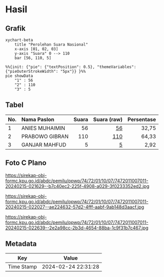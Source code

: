 # Hasil

## Grafik

```mermaid
xychart-beta
    title "Perolehan Suara Nasional"
    x-axis [01, 02, 03]
    y-axis "Suara" 0 --> 110
    bar [56, 110, 5]
```

```mermaid
%%{init: {"pie": {"textPosition": 0.5}, "themeVariables": {"pieOuterStrokeWidth": "5px"}} }%%
pie showData
    "1" : 56
    "2" : 110
    "3" : 5
```

## Tabel

| No. | Nama Paslon    | Suara | Suara (raw) | Persentase |
|:--- |:-------------- | -----:| -----------:| ----------:|
| 1   | ANIES MUHAIMIN | 56    | [56][p-1]   | 32,75      |
| 2   | PRABOWO GIBRAN | 110   | [110][p-2]  | 64,33      |
| 3   | GANJAR MAHFUD  | 5     | [5][p-3]    | 2,92       |


[p-1]: https://github.com/gigit-pemilu/pemilu-2024/blob/main/pilpres/hitung-suara/sub/74-sulawesi-tenggara/sub/72-kota-bau-bau/sub/01-betoambari/sub/1007-katobengke/sub/011-tps/sub/paslon-1.txt
[p-2]: https://github.com/gigit-pemilu/pemilu-2024/blob/main/pilpres/hitung-suara/sub/74-sulawesi-tenggara/sub/72-kota-bau-bau/sub/01-betoambari/sub/1007-katobengke/sub/011-tps/sub/paslon-2.txt
[p-3]: https://github.com/gigit-pemilu/pemilu-2024/blob/main/pilpres/hitung-suara/sub/74-sulawesi-tenggara/sub/72-kota-bau-bau/sub/01-betoambari/sub/1007-katobengke/sub/011-tps/sub/paslon-3.txt

## Foto C Plano

https://sirekap-obj-formc.kpu.go.id/abdc/pemilu/ppwp/74/72/01/10/07/7472011007011-20240215-021629--b7c40ec2-225f-4908-a029-3f0233352ed2.jpg

https://sirekap-obj-formc.kpu.go.id/abdc/pemilu/ppwp/74/72/01/10/07/7472011007011-20240215-022027--ae224632-57d2-4fff-aabf-9ab148d3aacf.jpg

https://sirekap-obj-formc.kpu.go.id/abdc/pemilu/ppwp/74/72/01/10/07/7472011007011-20240215-022639--2e2a98cc-2b3d-4654-88ba-1c9f31b7c467.jpg


## Metadata

| Key        | Value               |
| ---------- | ------------------- |
| Time Stamp | 2024-02-24 22:31:28 |



